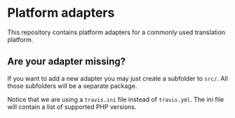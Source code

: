 # Platform adapters

This repository contains platform adapters for a commonly used translation platform. 

## Are your adapter missing?

If you want to add a new adapter you may just create a subfolder to `src/`. All those
subfolders will be a separate package. 

Notice that we are using a `travis.ini` file instead of `travis.yml`. The ini file will
contain a list of supported PHP versions. 